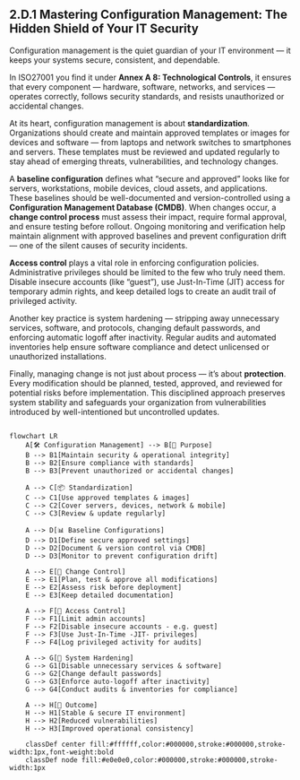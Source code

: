 ## 2.D.1 Mastering Configuration Management: The Hidden Shield of Your IT Security ##

Configuration management is the quiet guardian of your IT environment — it keeps your systems secure, consistent, and dependable. 

In ISO27001 you find it under **Annex A 8: Technological Controls**, it ensures that every component — hardware, software, networks, and services — operates correctly, follows security standards, and resists unauthorized or accidental changes.

At its heart, configuration management is about **standardization**. Organizations should create and maintain approved templates or images for devices and software — from laptops and network switches to smartphones and servers. These templates must be reviewed and updated regularly to stay ahead of emerging threats, vulnerabilities, and technology changes.

A **baseline configuration** defines what “secure and approved” looks like for servers, workstations, mobile devices, cloud assets, and applications. These baselines should be well-documented and version-controlled using a **Configuration Management Database (CMDB)**. When changes occur, a **change control process** must assess their impact, require formal approval, and ensure testing before rollout. Ongoing monitoring and verification help maintain alignment with approved baselines and prevent configuration drift — one of the silent causes of security incidents.

**Access control** plays a vital role in enforcing configuration policies. Administrative privileges should be limited to the few who truly need them. Disable insecure accounts (like “guest”), use Just-In-Time (JIT) access for temporary admin rights, and keep detailed logs to create an audit trail of privileged activity.

Another key practice is system hardening — stripping away unnecessary services, software, and protocols, changing default passwords, and enforcing automatic logoff after inactivity. Regular audits and automated inventories help ensure software compliance and detect unlicensed or unauthorized installations.

Finally, managing change is not just about process — it’s about **protection**. Every modification should be planned, tested, approved, and reviewed for potential risks before implementation. This disciplined approach preserves system stability and safeguards your organization from vulnerabilities introduced by well-intentioned but uncontrolled updates.

```mermaid

flowchart LR
    A[🛠️ Configuration Management] --> B[🎯 Purpose]
    B --> B1[Maintain security & operational integrity]
    B --> B2[Ensure compliance with standards]
    B --> B3[Prevent unauthorized or accidental changes]

    A --> C[📦 Standardization]
    C --> C1[Use approved templates & images]
    C --> C2[Cover servers, devices, network & mobile]
    C --> C3[Review & update regularly]

    A --> D[📊 Baseline Configurations]
    D --> D1[Define secure approved settings]
    D --> D2[Document & version control via CMDB]
    D --> D3[Monitor to prevent configuration drift]

    A --> E[🔄 Change Control]
    E --> E1[Plan, test & approve all modifications]
    E --> E2[Assess risk before deployment]
    E --> E3[Keep detailed documentation]

    A --> F[🔐 Access Control]
    F --> F1[Limit admin accounts]
    F --> F2[Disable insecure accounts - e.g. guest]
    F --> F3[Use Just-In-Time -JIT- privileges]
    F --> F4[Log privileged activity for audits]

    A --> G[🧱 System Hardening]
    G --> G1[Disable unnecessary services & software]
    G --> G2[Change default passwords]
    G --> G3[Enforce auto-logoff after inactivity]
    G --> G4[Conduct audits & inventories for compliance]

    A --> H[🧩 Outcome]
    H --> H1[Stable & secure IT environment]
    H --> H2[Reduced vulnerabilities]
    H --> H3[Improved operational consistency]

    classDef center fill:#ffffff,color:#000000,stroke:#000000,stroke-width:1px,font-weight:bold
    classDef node fill:#e0e0e0,color:#000000,stroke:#000000,stroke-width:1px
```
